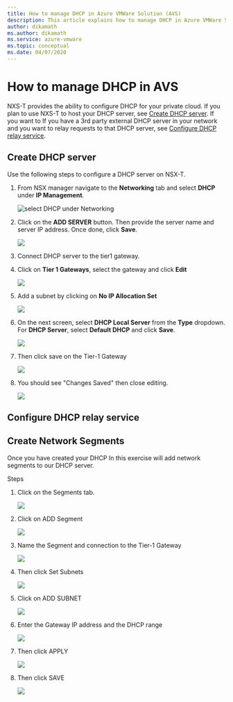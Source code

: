 ```yaml
---
title: How to manage DHCP in Azure VMWare Solution (AVS)
description: This article explains how to manage DHCP in Azure VMWare Solution (AVS)
author: dikamath
ms.author: dikamath
ms.service: azure-vmware
ms.topic: conceptual
ms.date: 04/07/2020
---
```

# How to manage DHCP in AVS

NXS-T provides the ability to configure DHCP for your private cloud. If you plan to use NXS-T to host your DHCP server, see [Create DHCP server](#create-dhcp-server). If you want to If you have a 3rd party external DHCP server in your network and you want to relay requests to that DHCP server, see [Configure DHCP relay service](#configure-dhcp-relay).

## Create DHCP server

Use the following steps to configure a DHCP server on NSX-T.

1. From NSX manager navigate to the **Networking** tab and select **DHCP** under **IP Management**.

   ![select DHCP under Networking](./media/manage-dhcp/select-dhcp.jpg)

1. Click on the **ADD SERVER** button. Then provide the server name and server IP address. Once done, click **Save**.

   ![](./media/manage-dhcp/dhcp-server-settings.jpg)

1. Connect DHCP server to the tier1 gateway.

1. Click on **Tier 1 Gateways**, select the gateway and click **Edit**

   ![](./media/manage-dhcp/edit-tier-1-gateway.jpg)

1. Add a subnet by clicking on **No IP Allocation Set**

   ![](./media/manage-dhcp/add-subnet.jpg)

1. On the next screen, select **DHCP Local Server** from the **Type** dropdown. For **DHCP Server**, select **Default DHCP** and click **Save**.

    ![](./media/manage-dhcp/set-ip-address-management.jpg)

1. Then click save on the Tier-1 Gateway

    ![](./media/manage-dhcp/image49.jpg)

1. You should see "Changes Saved" then close editing.

    ![](./media/manage-dhcp/image50.jpg)

## Configure DHCP relay service

## Create Network Segments

Once you have created your DHCP In this exercise will add network segments to our DHCP server.

Steps

1. Click on the Segments tab.

   ![](./media/manage-dhcp/image51.jpg)

2. Click on ADD Segment

   ![](./media/manage-dhcp/image52.jpg)

3. Name the Segment and connection to the Tier-1 Gateway

   ![](./media/manage-dhcp/image53.jpg)

4. Then click Set Subnets

   ![](./media/manage-dhcp/image54.jpg)

5. Click on ADD SUBNET

   ![](./media/manage-dhcp/image55.jpg)

6. Enter the Gateway IP address and the DHCP range

   ![](./media/manage-dhcp/image56.jpg)

7. Then click APPLY

   ![](./media/manage-dhcp/image57.jpg)

8. Then click SAVE

   ![](./media/manage-dhcp/image58.jpg)